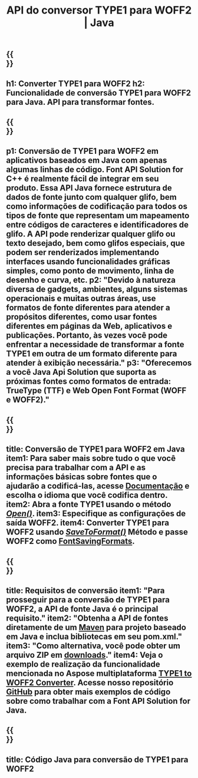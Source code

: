 ﻿---
translation: true
template: /_templates/conversion-child-java.md
title: API do conversor TYPE1 para WOFF2 | Java
description: Converta TYPE1 para WOFF2 usando a API Java no Windows e Linux. Integre essa funcionalidade nativa de conversão de fonte TYPE1 para WOFF2 em sua própria solução.
keywords: type1 para woff2 java api, solução java type12woff2, type1 para woff2 java
url: /java/conversion/type1-to-woff2/
family: font
platformtag: java
feature: conversion
otherformats: TTF WOFF
---

{{<section banner>}}
---
h1: Converter TYPE1 para WOFF2
h2: Funcionalidade de conversão TYPE1 para WOFF2 para Java. API para transformar fontes.
---

{{<section overview>}}
---
p1: Conversão de TYPE1 para WOFF2 em aplicativos baseados em Java com apenas algumas linhas de código. Font API Solution for С++ é realmente fácil de integrar em seu produto. Essa API Java fornece estrutura de dados de fonte junto com qualquer glifo, bem como informações de codificação para todos os tipos de fonte que representam um mapeamento entre códigos de caracteres e identificadores de glifo. A API pode renderizar qualquer glifo ou texto desejado, bem como glifos especiais, que podem ser renderizados implementando interfaces usando funcionalidades gráficas simples, como ponto de movimento, linha de desenho e curva, etc.
p2: "Devido à natureza diversa de gadgets, ambientes, alguns sistemas operacionais e muitas outras áreas, use formatos de fonte diferentes para atender a propósitos diferentes, como usar fontes diferentes em páginas da Web, aplicativos e publicações. Portanto, às vezes você pode enfrentar a necessidade de transformar a fonte TYPE1 em outra de um formato diferente para atender à exibição necessária."
p3: "Oferecemos a você Java Api Solution que suporta as próximas fontes como formatos de entrada: TrueType (TTF) e Web Open Font Format (WOFF e WOFF2)."
---

{{<section feature1>}}
---
title: Conversão de TYPE1 para WOFF2 em Java
item1: Para saber mais sobre tudo o que você precisa para trabalhar com a API e as informações básicas sobre fontes que o ajudarão a codificá-las, acesse [Documentação](https://docs.aspose.com/font/) e escolha o idioma que você codifica dentro.
item2: Abra a fonte TYPE1 usando o método [*Open()*](https://reference.aspose.com/font/java/com.aspose.font/Font#open-com.aspose.font.FontDefinition-).
item3: Especifique as configurações de saída WOFF2.
item4: Converter TYPE1 para WOFF2 usando [*SaveToFormat()*](https://reference.aspose.com/font/java/com.aspose.font/Font#saveToFormat-java.io.OutputStream-com.aspose.font.FontSavingFormats-)   Método e passe WOFF2 como [FontSavingFormats](https://reference.aspose.com/font/java/com.aspose.font/FontSavingFormats).
---

{{<section feature2>}}
---
title: Requisitos de conversão
item1: "Para prosseguir para a conversão de TYPE1 para WOFF2, a API de fonte Java é o principal requisito."
item2: "Obtenha a API de fontes diretamente de um [Maven](https://repository.aspose.com/webapp/#/artifacts/browse/tree/General/repo/com/aspose/aspose-font) para projeto baseado em Java e inclua bibliotecas em seu pom.xml."
item3: "Como alternativa, você pode obter um arquivo ZIP em [downloads](https://releases.aspose.com/font/java/)."
item4: Veja o exemplo de realização da funcionalidade mencionada no Aspose multiplataforma [TYPE1 to WOFF2 Converter](https://products.aspose.app/font/conversion/type1-to-woff2). Acesse nosso repositório [GitHub](https://github.com/aspose-font/Aspose.Font-Documentation/tree/master/java-examples) para obter mais exemplos de código sobre como trabalhar com a Font API Solution for Java.
---

{{<section codeexample>}}
---
title: Código Java para conversão de TYPE1 para WOFF2
---
